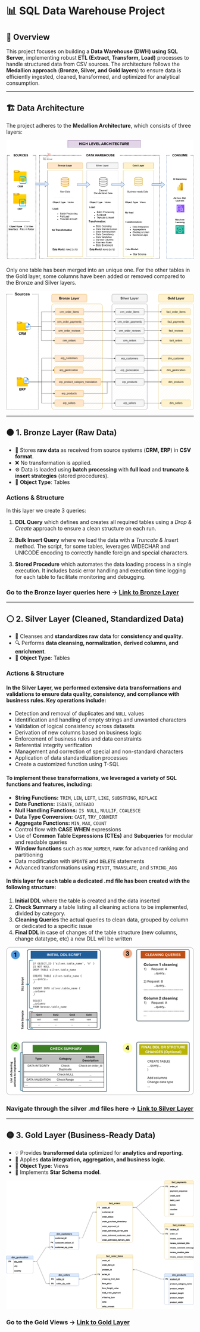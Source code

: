 # 📊 SQL Data Warehouse Project

## 📝 Overview

This project focuses on building a **Data Warehouse (DWH) using SQL Server**, implementing robust **ETL (Extract, Transform, Load)** processes to handle structured data from CSV sources. The architecture follows the **Medallion approach** (**Bronze, Silver, and Gold layers**) to ensure data is efficiently ingested, cleaned, transformed, and optimized for analytical consumption.

---

## 🏗 Data Architecture

The project adheres to the **Medallion Architecture**, which consists of three layers:

![DWH Architecture](https://github.com/StefanoN98/SQL-Project-E-Commerce-Case/blob/c4e925639293741cf214c78f33915c4fa52f9147/01.%20DATA%20WAREHOUSE%20PROJECT/Docs/Images/img%20DWH%20E-Commerce%20Architecture.png)


Only one table has been merged into an unique one. For the other tables in the Gold layer, some columns have been added or removed compared to the Bronze and Silver layers.

![DWH Data Flow 2](https://github.com/StefanoN98/SQL-Project-E-Commerce-Case/blob/a96925af5221680517a3860f68cd68ff750eed02/01.%20DATA%20WAREHOUSE%20PROJECT/Docs/Images/img%20DWH%20E-Commerce%20Data%20Flow%202.png)

---

## 🟤 1. Bronze Layer (Raw Data)
- 📂 Stores **raw data** as received from source systems (**CRM, ERP**) in **CSV format**.
- ❌ No transformation is applied.
- ⚙ Data is loaded using **batch processing** with **full load** and **truncate & insert strategies** (stored procedures).
- 📌 **Object Type**: Tables

### Actions & Structure
In this layer we create 3 queries:
1.  **DDL Query** which defines and creates all required tables using a *Drop & Create* approach to ensure a clean structure on each run.
    
2.  **Bulk Insert Query** where we load the data with a *Truncate & Inser*t method. The script, for some tables, leverages WIDECHAR and UNICODE encoding to correctly handle foreign and special characters.
   
3.  **Stored Procedure** which automates the data loading process in a single execution. It includes basic error handling and execution time logging for each table to facilitate monitoring and debugging.

### Go to the Bronze layer queries here → [Link to Bronze Layer](https://github.com/StefanoN98/SQL-Project-E-Commerce-Case/tree/ce06201f91f38249af06ede66cc731f41238aa3a/01.%20DATA%20WAREHOUSE%20PROJECT/Scripts/Bronze%20Layer)



---

## ⚪ 2. Silver Layer (Cleaned, Standardized Data)
- 🧹 Cleanses and **standardizes raw data** for **consistency and quality**.
- 🔍 Performs **data cleansing, normalization, derived columns, and enrichment**.
- 📌 **Object Type**: Tables


### Actions & Structure
#### In the Silver Layer, we performed extensive data transformations and validations to ensure data quality, consistency, and compliance with business rules. Key operations include:

- Detection and removal of duplicates and `NULL` values  
- Identification and handling of empty strings and unwanted characters  
- Validation of logical consistency across datasets  
- Derivation of new columns based on business logic  
- Enforcement of business rules and data constraints  
- Referential integrity verification  
- Management and correction of special and non-standard characters  
- Application of data standardization processes
- Create a customized function using T-SQL

#### To implement these transformations, we leveraged a variety of SQL functions and features, including:

- **String Functions:** `TRIM`, `LEN`, `LEFT`, `LIKE`, `SUBSTRING`, `REPLACE`  
- **Date Functions:** `ISDATE`, `DATEADD`  
- **Null Handling Functions:** `IS NULL`, `NULLIF`, `COALESCE`  
- **Data Type Conversion:** `CAST`, `TRY_CONVERT`  
- **Aggregate Functions:** `MIN`, `MAX`, `COUNT`  
- Control flow with **CASE WHEN** expressions  
- Use of **Common Table Expressions (CTEs)** and **Subqueries** for modular and readable queries  
- **Window functions** such as `ROW_NUMBER`, `RANK` for advanced ranking and partitioning  
- Data modification with `UPDATE` and `DELETE` statements  
- Advanced transformations using `PIVOT`, `TRANSLATE`, and `STRING_AGG`

#### In this layer for each table a dedicated .md file has been created with the following structure:
1. **Initial DDL**  where the table is created and the data inserted
2. **Check Summary** a table listing all cleaning actions to be implemented, divided by category.
3. **Cleaning Queries** the actual queries to clean data, grouped by column or dedicated to a specific issue
4. **Final DDL** in case of changes of the table structure (new columns, change datatype, etc) a new DLL will be written

![DWH silver .md files](https://github.com/StefanoN98/SQL-Project-E-Commerce-Case/blob/62a06045e1e480da6ee3ae9918a6b6e62fe96004/01.%20DATA%20WAREHOUSE%20PROJECT/Docs/Images/img%20DWH%20E-Commerce%20silver%20.md%20files%20structure.png)

### Navigate through the silver .md files here → [Link to Silver Layer](https://github.com/StefanoN98/SQL-Project-E-Commerce-Case/tree/46f5287bd3279cd447c0c5bde24508ce63af889e/01.%20DATA%20WAREHOUSE%20PROJECT/Scripts/Silver%20Layer)

---

## 🟡 3. Gold Layer (Business-Ready Data)
- 💡 Provides **transformed data** optimized for **analytics and reporting**.
- 🔄 Applies **data integration, aggregation, and business logic**.
- 📌 **Object Type**: Views 
- 🌟 Implements **Star Schema model**.


![DWH data model](https://github.com/StefanoN98/SQL-Project-E-Commerce-Case/blob/092bf920d01c9a3ef93815af693f47e0e7bf54e4/01.%20DATA%20WAREHOUSE%20PROJECT/Docs/Images/img%20DWH%20E-Commerce%20data_model.png)

### Go to the Gold Views → [Link to Gold Layer](https://github.com/StefanoN98/SQL-Project-E-Commerce-Case/tree/092bf920d01c9a3ef93815af693f47e0e7bf54e4/01.%20DATA%20WAREHOUSE%20PROJECT/Scripts/Gold%20Layer)


